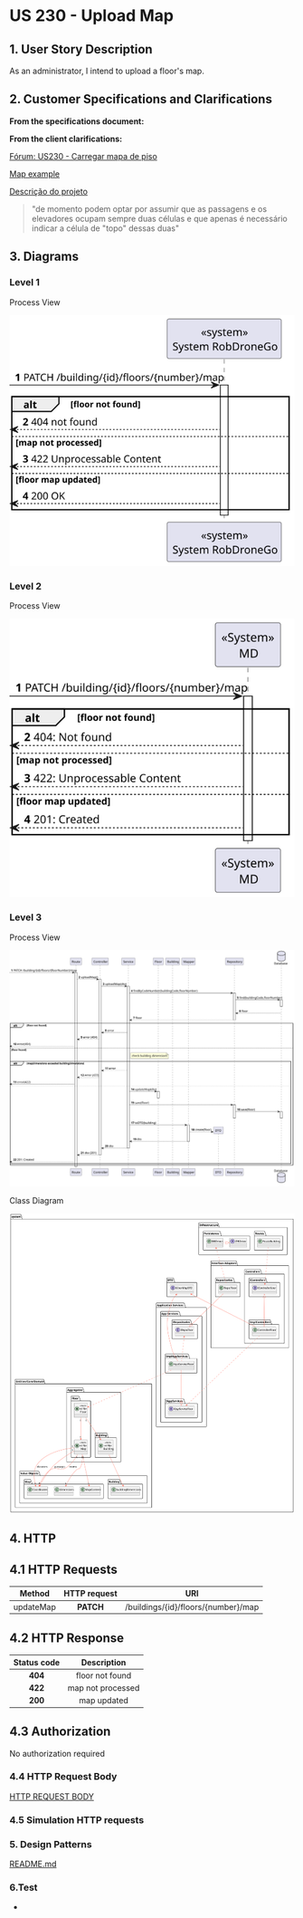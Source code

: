 # US 230 - Upload Map

## 1. User Story Description

As an administrator, I intend to upload a floor's map.

## 2. Customer Specifications and Clarifications

**From the specifications document:**

**From the client clarifications:**

[Fórum: US230 - Carregar mapa de piso](https://moodle.isep.ipp.pt/mod/forum/discuss.php?d=25070#p31747)

[Map example](https://www.dei.isep.ipp.pt/~jpp/LAPR5/mazes/LAPR5.json)

[Descrição do projeto](https://moodle.isep.ipp.pt/mod/forum/discuss.php?d=25046)

> "de momento podem optar por assumir que as passagens e os elevadores ocupam sempre duas células e que apenas é necessário indicar a célula de "topo" dessas duas"

## 3. Diagrams

### Level 1

Process View

![process-view.svg](level1%2Fprocess-view.svg)

### Level 2

Process View

![process-view.svg](level2%2Fprocess-view.svg)

### Level 3

Process View

![process-view.svg](level3%2Fprocess-view.svg)

Class Diagram

![class-diagram.svg](level3%2Fclass-diagram.svg)

## 4. HTTP


## 4.1 HTTP Requests

|  Method   | HTTP request |                 URI                 |
|:---------:|:------------:|:-----------------------------------:|
| updateMap |  **PATCH**   | /buildings/{id}/floors/{number}/map |


## 4.2 HTTP Response
| Status code |    Description    |
|:-----------:|:-----------------:|
|   **404**   |  floor not found  |
|   **422**   | map not processed |
|   **200**   |    map updated    |

## 4.3 Authorization

No authorization required


### 4.4 HTTP Request Body

[HTTP REQUEST BODY](./a.JSON)


### 4.5 Simulation HTTP requests


### 5. Design Patterns

[README.md](..%2Fgeneral-purpose%2FREADME.md)

### 6.Test

-


